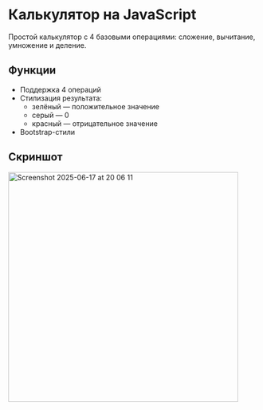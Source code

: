 # Калькулятор на JavaScript

Простой калькулятор с 4 базовыми операциями: сложение, вычитание, умножение и деление.

## Функции

- Поддержка 4 операций
- Стилизация результата:
  - зелёный — положительное значение
  - серый — 0
  - красный — отрицательное значение
- Bootstrap-стили

## Скриншот

<img width="461" alt="Screenshot 2025-06-17 at 20 06 11" src="https://github.com/user-attachments/assets/315550c1-7296-4d8b-88d6-a7c497e117b2" />

